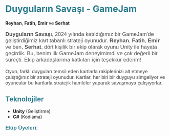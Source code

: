 # <span style="color: #2f7f8f;">Duyguların Savaşı - GameJam</span>  
**Reyhan**, **Fatih**, **Emir** ve **Serhat**  

<p style="font-size: 1.2em; font-family: 'Arial', sans-serif; color: #555;">
  <strong>Duyguların Savaşı</strong>, 2024 yılında katıldığımız bir GameJam'de geliştirdiğimiz kart tabanlı strateji oyunudur. <strong>Reyhan</strong>, <strong>Fatih</strong>, <strong>Emir</strong> ve ben, <strong>Serhat</strong>, dört kişilik bir ekip olarak oyunu Unity ile hayata geçirdik. Bu, benim ilk GameJam deneyimimdi ve çok değerli bir süreçti. Ekip arkadaşlarıma katkıları için teşekkür ederim!
</p>

<p style="font-size: 1.1em; font-family: 'Arial', sans-serif; color: #444;">
  Oyun, farklı duyguları temsil eden kartlarla rakiplerinizi alt etmeye çalıştığınız bir strateji oyunudur. Kartlar, her biri bir duyguyu simgeliyor ve oyuncular bu kartlarla stratejik hamleler yaparak savaşmaya çalışıyorlar.
</p>

## <span style="color: #2f7f8f;">Teknolojiler</span>

- <strong>Unity</strong> (Geliştirme)  
- <strong>C#</strong> (Kodlama)  

<p style="font-size: 1.2em; font-family: 'Arial', sans-serif; font-weight: bold; color: #333;">
  <span style="color: #2f7f8f;">Ekip Üyeleri:</span>
</p>
